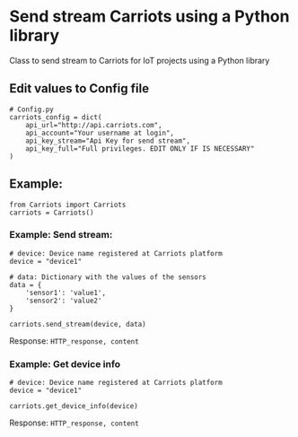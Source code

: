 # Send stream Carriots using a Python library

Class to send stream to Carriots for IoT projects using a Python library

## Edit values to Config file

    # Config.py
    carriots_config = dict(
        api_url="http://api.carriots.com",
        api_account="Your username at login",
        api_key_stream="Api Key for send stream",
        api_key_full="Full privileges. EDIT ONLY IF IS NECESSARY"
    )

## Example:

    from Carriots import Carriots
    carriots = Carriots()

### Example: Send stream:
    # device: Device name registered at Carriots platform
    device = "device1"

    # data: Dictionary with the values of the sensors
    data = {
        'sensor1': 'value1',
        'sensor2': 'value2'
    }

    carriots.send_stream(device, data)

Response:
    `HTTP_response, content`
### Example: Get device info
    # device: Device name registered at Carriots platform
    device = "device1"

    carriots.get_device_info(device)
Response:
    `HTTP_response, content`